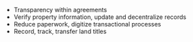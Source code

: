 - Transparency within agreements
- Verify property information, update and decentralize records
- Reduce paperwork, digitize transactional processes
- Record, track, transfer land titles